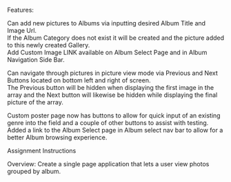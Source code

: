 Features:

Can add new pictures to Albums via inputting desired Album Title and Image Url.  
If the Album Category does not exist it will be created and the picture added to this newly created Gallery.  
Add Custom Image LINK available on Album Select Page and in Album Navigation Side Bar.  

Can navigate through pictures in picture view mode via Previous and Next Buttons located on bottom left and right of screen.  
The Previous button will be hidden when displaying the first image in the array and the Next button will likewise be hidden while displaying the final picture of the array.  


Custom poster page now has buttons to allow for quick input of an existing genre into the field and a couple of other buttons to assist with testing.  
Added a link to the Album Select page in Album select nav bar to allow for a better Album browsing experience.  

Assignment Instructions 

Overview: Create a single page application that lets a user view photos grouped by album.

